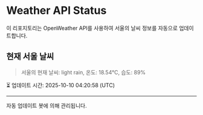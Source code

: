
# Weather API Status

이 리포지토리는 OpenWeather API를 사용하여 서울의 날씨 정보를 자동으로 업데이트합니다.

## 현재 서울 날씨
> 서울의 현재 날씨: light rain, 온도: 18.54°C, 습도: 89%

⏳ 업데이트 시간: 2025-10-10 04:20:58 (UTC)

---
자동 업데이트 봇에 의해 관리됩니다.
